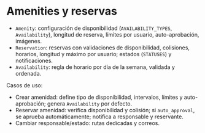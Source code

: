 # Amenities y reservas

- `Amenity`: configuración de disponibilidad (`AVAILABILITY_TYPES`, `Availability`), longitud de reserva, límites por usuario, auto-aprobación, imágenes.
- `Reservation`: reservas con validaciones de disponibilidad, colisiones, horarios, longitud y máximo por usuario; estados (`STATUSES`) y notificaciones.
- `Availability`: regla de horario por día de la semana, validada y ordenada.

Casos de uso:
- Crear amenidad: define tipo de disponibilidad, intervalos, límites y auto-aprobación; genera `Availability` por defecto.
- Reservar amenidad: verifica disponibilidad y colisión; si `auto_approval`, se aprueba automáticamente; notifica a responsable y reservante.
- Cambiar responsable/estado: rutas dedicadas y correos.
